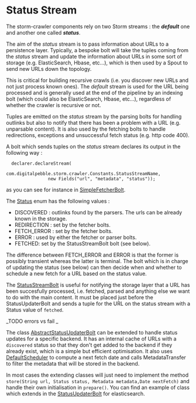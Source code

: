 # Status Stream

The storm-crawler components rely on two Storm streams : the _**default**_ one and another one called _**status**_. 

The aim of the _status_ stream is to pass information about URLs to a persistence layer. Typically, a bespoke bolt will take the tuples coming from the _status_ stream and update the information about URLs in some sort of storage (e.g. ElasticSearch, Hbase, etc...), which is then used by a Spout to send new URLs down the topology.

This is critical for building recursive crawls (i.e. you discover new URLs and not just process known ones). The _default_ stream is used for the URL being processed and is generally used at the end of the pipeline by an indexing bolt (which could also be ElasticSearch, Hbase, etc...), regardless of whether the crawler is recursive or not.

Tuples are emitted on the _status_ stream by the parsing bolts for handling outlinks but also to notify that there has been a problem with a URL (e.g. unparsable content). It is also used by the fetching bolts to handle redirections, exceptions and unsuccessful fetch status (e.g. http code 400).

A bolt which sends tuples on the _status_ stream declares its output in the following way \:
```
  declarer.declareStream(
                com.digitalpebble.storm.crawler.Constants.StatusStreamName,
                new Fields("url", "metadata", "status"));
```

as you can see for instance in [SimpleFetcherBolt](https://github.com/DigitalPebble/storm-crawler/blob/master/core/src/main/java/com/digitalpebble/storm/crawler/bolt/SimpleFetcherBolt.java#L149).

The [Status](https://github.com/DigitalPebble/storm-crawler/blob/master/core/src/main/java/com/digitalpebble/storm/crawler/persistence/Status.java) enum has the following values \:
* DISCOVERED \: outlinks found by the parsers. The urls can be already known in the storage.
* REDIRECTION \: set by the fetcher bolts.
* FETCH_ERROR \: set by the fetcher bolts.
* ERROR \: used by either the fetcher or parser bolts.
* FETCHED\: set by the StatusStreamBolt bolt (see below).

The difference between FETCH_ERROR and ERROR is that the former is possibly transient whereas the latter is terminal. The bolt which is in charge of updating the status (see below) can then decide when and whether to schedule a new fetch for a URL based on the status value.

The [StatusStreamBolt](https://github.com/DigitalPebble/storm-crawler/blob/master/core/src/main/java/com/digitalpebble/storm/crawler/bolt/StatusStreamBolt.java) is useful for notifying the storage layer that a URL has been succesfully processed, i.e. fetched, parsed and anything else we want to do with the main content. It must be placed just before the StatusUpdaterBolt and sends a tuple for the URL on the status stream with a Status value of `fetched`. 

_TODO errors vs fail _

The class [AbstractStatusUpdaterBolt](https://github.com/DigitalPebble/storm-crawler/blob/master/core/src/main/java/com/digitalpebble/storm/crawler/persistence/AbstractStatusUpdaterBolt.java) can be extended to handle status updates for a specific backend. It has an internal cache of URLs with a `discovered` status so that they don't get added to the backend if they already exist, which is a simple but efficient optimisation. It also uses [DefaultScheduler](https://github.com/DigitalPebble/storm-crawler/blob/master/core/src/main/java/com/digitalpebble/storm/crawler/persistence/DefaultScheduler.java) to compute a next fetch date and calls MetadataTransfer to filter the metadata that will be stored in the backend.

In most cases the extending classes will just need to implement the method `store(String url, Status status, Metadata metadata,Date nextFetch)` and handle their own initialisation in `prepare()`. You can find an example of class which extends in the [StatusUpdaterBolt](https://github.com/DigitalPebble/storm-crawler/blob/8b6e5772242be6267d838077d149d35395e005b5/external/src/main/java/com/digitalpebble/storm/crawler/elasticsearch/persistence/StatusUpdaterBolt.java) for elasticsearch.